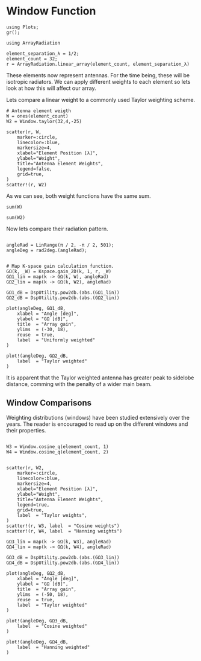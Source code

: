 # Window Function

``` @example WindowWeights
using Plots;
gr();

using ArrayRadiation

element_separation_λ = 1/2;
element_count = 32;
r = ArrayRadiation.linear_array(element_count, element_separation_λ)
```

These elements now represent antennas. For the time being, these will be isotropic radiators.
We can apply different weights to each element so lets look at how this will affect our array.

Lets compare a linear weight to a commonly used Taylor weighting scheme.

``` @example WindowWeights
# Antenna element weigth
W = ones(element_count)
W2 = Window.taylor(32,4,-25)

scatter(r, W, 
    marker=:circle, 
    linecolor=:blue, 
    markersize=4, 
    xlabel="Element Position [λ]", 
    ylabel="Weight", 
    title="Antenna Element Weights", 
    legend=false, 
    grid=true,
)
scatter!(r, W2)
```

As we can see, both weight functions have the same sum.

``` @example WindowWeights
sum(W)
```

``` @example WindowWeights
sum(W2)
```

Now lets compare their radiation pattern.

``` @example WindowWeights

angleRad = LinRange(π / 2, -π / 2, 501);
angleDeg = rad2deg.(angleRad);


# Map K-space gain calculation function.
GΩ(k, _W) = Kspace.gain_2D(k, 1, r, _W)
GΩ1_lin = map(k -> GΩ(k, W), angleRad)
GΩ2_lin = map(k -> GΩ(k, W2), angleRad)

GΩ1_dB = DspUtility.pow2db.(abs.(GΩ1_lin))
GΩ2_dB = DspUtility.pow2db.(abs.(GΩ2_lin))

plot(angleDeg, GΩ1_dB,
    xlabel = "Angle [deg]",
    ylabel = "GΩ [dB]",
    title  = "Array gain",
    ylims  = (-30, 18),
    reuse  = true,
    label  = "Uniformly weighted"
)

plot!(angleDeg, GΩ2_dB, 
    label  = "Taylor weighted"
)
```

It is apparent that the Taylor weighted antenna has greater peak to sidelobe distance, comming with the penalty of a wider main beam.

## Window Comparisons

Weighting distributions (windows) have been studied extensively over the years.
The reader is encouraged to read up on the different windows and their properties.

``` @example WindowWeights

W3 = Window.cosine_q(element_count, 1)
W4 = Window.cosine_q(element_count, 2)


scatter(r, W2, 
    marker=:circle, 
    linecolor=:blue, 
    markersize=4, 
    xlabel="Element Position [λ]", 
    ylabel="Weight", 
    title="Antenna Element Weights", 
    legend=true, 
    grid=true,
    label  = "Taylor weights",
)
scatter!(r, W3, label  = "Cosine weights")
scatter!(r, W4, label  = "Hanning weights")
```

``` @example WindowWeights
GΩ3_lin = map(k -> GΩ(k, W3), angleRad)
GΩ4_lin = map(k -> GΩ(k, W4), angleRad)

GΩ3_dB = DspUtility.pow2db.(abs.(GΩ3_lin))
GΩ4_dB = DspUtility.pow2db.(abs.(GΩ4_lin))

plot(angleDeg, GΩ2_dB,
    xlabel = "Angle [deg]",
    ylabel = "GΩ [dB]",
    title  = "Array gain",
    ylims  = (-50, 18),
    reuse  = true,
    label  = "Taylor weighted"
)

plot!(angleDeg, GΩ3_dB, 
    label  = "Cosine weighted"
)

plot!(angleDeg, GΩ4_dB, 
    label  = "Hanning weighted"
)
```
